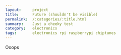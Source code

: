 ```yaml
---
layout:     project
title:      Future (shouldn't be visible)
permalink:  /:categories/:title.html
summary:    Just a cheeky test
category:   electronics
tags:       electronics rpi raspberrypi chiptunes
---
```


Ooops